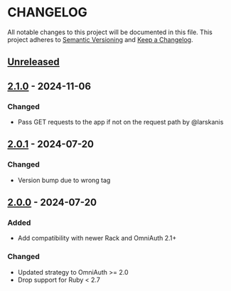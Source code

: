 # CHANGELOG

All notable changes to this project will be documented in this file.
This project adheres to [Semantic Versioning](http://semver.org/) and [Keep a Changelog](http://keepachangelog.com/).

## [Unreleased]

## [2.1.0] - 2024-11-06

### Changed

- Pass GET requests to the app if not on the request path by @larskanis

## [2.0.1] - 2024-07-20

### Changed

- Version bump due to wrong tag

## [2.0.0] - 2024-07-20

### Added

- Add compatibility with newer Rack and OmniAuth 2.1+

### Changed

- Updated strategy to OmniAuth >= 2.0
- Drop support for Ruby < 2.7

[Unreleased]: https://github.com/jgraichen/omniauth-multipassword/compare/v2.1.1...HEAD
[2.1.0]: https://github.com/jgraichen/omniauth-multipassword/compare/v2.0.1...v2.1.0
[2.0.1]: https://github.com/jgraichen/omniauth-multipassword/compare/v2.0.0...v2.0.1
[2.0.0]: https://github.com/jgraichen/omniauth-multipassword/releases/tag/v2.0.0
